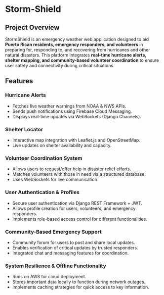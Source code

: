# Storm-Shield

## Project Overview
StormShield is an emergency weather web application designed to aid **Puerto Rican residents, emergency responders, and volunteers** in preparing for, responding to, and recovering from hurricanes and other natural disasters. This platform integrates **real-time hurricane alerts, shelter mapping, and community-based volunteer coordination** to ensure user safety and connectivity during critical situations.

## Features
### Hurricane Alerts
- Fetches live weather warnings from NOAA & NWS APIs.
- Sends push notifications using Firebase Cloud Messaging.
- Displays real-time updates via WebSockets (Django Channels).
### Shelter Locator
- Interactive map integration with Leaflet.js and OpenStreetMap.
- Live updates on shelter availability and capacity.
### Volunteer Coordination System
- Allows users to request/offer help in disaster relief efforts.
- Matches volunteers with those in need via a structured database.
- Uses WebSockets for live communication.
### User Authentication & Profiles
- Secure user authentication via Django REST Framework + JWT.
- Allows profile creation for users, volunteers, and emergency responders.
- Implements role-based access control for different functionalities.
### Community-Based Emergency Support
- Community forum for users to post and share local updates.
- Enables verification of critical updates by trusted responders.
- Integrated chat and messaging features for coordination.
### System Resilience & Offline Functionality
- Runs on AWS for cloud deployment.
- Stores important data locally to function during network outages.
- Implements caching strategies for quick access to key information.

